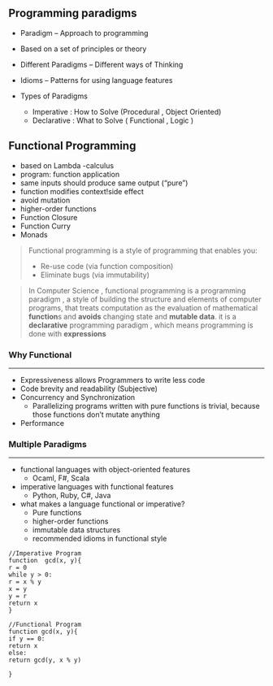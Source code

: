 ## Programming paradigms

- Paradigm – Approach to programming

- Based on a set of principles or theory 

- Different Paradigms – Different ways of Thinking

- Idioms – Patterns for using language features

- Types of Paradigms
  - Imperative : How to Solve (Procedural , Object Oriented)
  - Declarative : What to Solve ( Functional , Logic )



## Functional Programming

- based on  Lambda -calculus
- program: function application
- same inputs should produce same output (“pure”)
- function modifies context!side effect
- avoid mutation
- higher-order functions
- Function Closure
- Function Curry
- Monads

> Functional programming is a style of programming that enables you:
> - Re-use code (via function composition)
> - Eliminate bugs (via immutability)

> In Computer Science , functional programming is a programming paradigm , a style of building the structure and elements of computer programs, that  treats computation as the evaluation of mathematical **function**s and **avoids** changing state and **mutable data**. it is a **declarative** programming paradigm , which means programming is done with **expressions**



### Why Functional

---

- Expressiveness allows Programmers to write less code
- Code brevity and readability (Subjective)
- Concurrency and Synchronization
  - Parallelizing programs written with pure functions is trivial, because those functions don’t mutate anything
- Performance



### Multiple Paradigms

---

- functional languages with object-oriented features
  - Ocaml, F#, Scala
- imperative languages with functional features
  - Python, Ruby, C#, Java
- what makes a language functional or imperative?
  - Pure functions
  - higher-order functions
  - immutable data structures
  - recommended idioms in functional style





```
//Imperative Program
function  gcd(x, y){
r = 0
while y > 0:
r = x % y
x = y
y = r
return x
}

//Functional Program
function gcd(x, y){
if y == 0:
return x
else:
return gcd(y, x % y)

}


```

